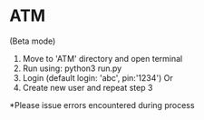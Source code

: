# ATM
(Beta mode)
1. Move to 'ATM' directory and open terminal
2. Run using: python3 run.py
3. Login (default login: 'abc', pin:'1234')
      Or
4. Create new user and repeat step 3



*Please issue errors encountered during process
